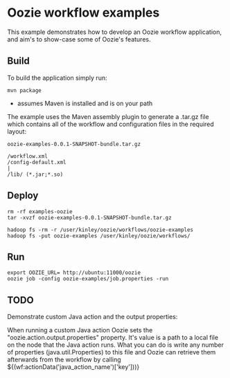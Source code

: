 Oozie workflow examples
=============

This example demonstrates how to develop an Oozie workflow application, and aim's to show-case some of Oozie's features.


Build
-------------

To build the application simply run:

	mvn package
	
* assumes Maven is installed and is on your path
	
The example uses the Maven assembly plugin to generate a .tar.gz file which contains all of the workflow and configuration files in the required layout:

	oozie-examples-0.0.1-SNAPSHOT-bundle.tar.gz

	/workflow.xml
	/config-default.xml
	|
	/lib/ (*.jar;*.so)


Deploy
-------------

	rm -rf examples-oozie
	tar -xvzf oozie-examples-0.0.1-SNAPSHOT-bundle.tar.gz

	hadoop fs -rm -r /user/kinley/oozie/workflows/oozie-examples
	hadoop fs -put oozie-examples /user/kinley/oozie/workflows/


Run
-------------

	export OOZIE_URL= http://ubuntu:11000/oozie
	oozie job -config oozie-examples/job.properties -run


TODO
-------------

Demonstrate custom Java action and the output properties:

When running a custom Java action Oozie sets the "oozie.action.output.properties" property. It's value is a path to a local file on the node that the Java action runs. What you can do is write any number of properties (java.util.Properties) to this file and Oozie can retrieve them afterwards from the workflow by calling ${(wf:actionData('java_action_name')['key']))}